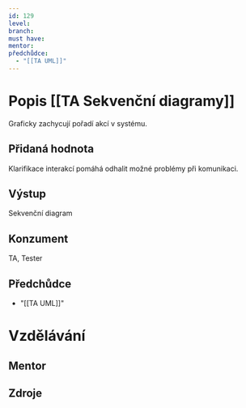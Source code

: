 ```yaml
---
id: 129
level: 
branch: 
must have: 
mentor: 
předchůdce: 
  - "[[TA UML]]"
---
```



# Popis [[TA Sekvenční diagramy]]
Graficky zachycují pořadí akcí v systému.

## Přidaná hodnota
Klarifikace interakcí pomáhá odhalit možné problémy při komunikaci.

## Výstup
Sekvenční diagram

## Konzument
TA, Tester

## Předchůdce

  - "[[TA UML]]"

# Vzdělávání


## Mentor


## Zdroje